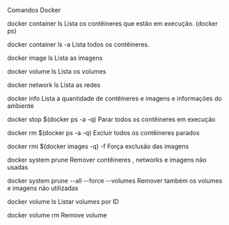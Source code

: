 Comandos Docker 

docker container ls	
Lista os contêineres que estão em execução. (docker ps)

docker container ls -a
Lista todos os contêineres.

docker image ls
Lista as imagens

docker volume ls
Lista os volumes

docker network ls
Lista as redes

docker info
Lista a quantidade de contêineres e imagens e informações do ambiente
 
docker stop $(docker ps -a -q)
Parar todos os contêineres em execução
 
docker rm $(docker ps -a -q)
Excluir todos os contêineres parados
 
docker rmi $(docker images -q) -f
Força exclusão das imagens
 
docker system prune
Remover contêineres , networks e imagens não usadas

docker system prune --all --force --volumes
Remover também os volumes e imagens não utilizadas

docker volume ls
Listar volumes por ID
 
docker volume rm <ID Volume>
Remove volume
